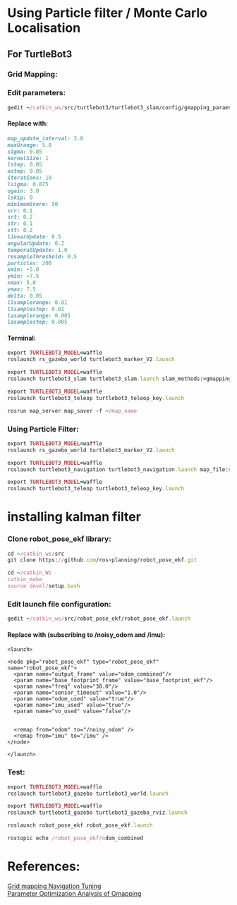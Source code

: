 # Using Particle filter / Monte Carlo Localisation

## For TurtleBot3

### Grid Mapping:

### Edit parameters:
```Ruby
gedit ~/catkin_ws/src/turtlebot3/turtlebot3_slam/config/gmapping_params.yaml
```
#### Replace with:
```Ruby
map_update_interval: 3.0
maxUrange: 5.0
sigma: 0.05
kernelSize: 1
lstep: 0.05
astep: 0.05
iterations: 10
lsigma: 0.075
ogain: 3.0
lskip: 0
minimumScore: 50
srr: 0.1
srt: 0.2
str: 0.1
stt: 0.2
linearUpdate: 0.5
angularUpdate: 0.2
temporalUpdate: 1.0
resampleThreshold: 0.5
particles: 200
xmin: -5.0
ymin: -7.5
xmax: 5.0
ymax: 7.5
delta: 0.05
llsamplerange: 0.01
llsamplestep: 0.01
lasamplerange: 0.005
lasamplestep: 0.005
```
#### Terminal:
```Ruby
export TURTLEBOT3_MODEL=waffle
roslaunch rs_gazebo_world turtlebot3_marker_V2.launch

export TURTLEBOT3_MODEL=waffle
roslaunch turtlebot3_slam turtlebot3_slam.launch slam_methods:=gmapping

export TURTLEBOT3_MODEL=waffle
roslaunch turtlebot3_teleop turtlebot3_teleop_key.launch

rosrun map_server map_saver -f ~/map_name

```

### Using Particle Filter:
```Ruby
export TURTLEBOT3_MODEL=waffle
roslaunch rs_gazebo_world turtlebot3_marker_V2.launch

export TURTLEBOT3_MODEL=waffle
roslaunch turtlebot3_navigation turtlebot3_navigation.launch map_file:=$HOME/catkin_ws/src/RS1-ProjectRover/examples/rs_V2_map.yaml

export TURTLEBOT3_MODEL=waffle
roslaunch turtlebot3_teleop turtlebot3_teleop_key.launch
```

#
# installing kalman filter

### Clone robot_pose_ekf library:
```ruby
cd ~/catkin_ws/src
git clone https://github.com/ros-planning/robot_pose_ekf.git

cd ~/catkin_Ws
catkin_make
source devel/setup.bash
```

### Edit launch file configuration:
```ruby
gedit ~/catkin_ws/src/robot_pose_ekf/robot_pose_ekf.launch
```

#### Replace with (subscribing to /noisy_odom and /imu):
```
<launch>

<node pkg="robot_pose_ekf" type="robot_pose_ekf" name="robot_pose_ekf">
  <param name="output_frame" value="odom_combined"/>
  <param name="base_footprint_frame" value="base_footprint_ekf"/>
  <param name="freq" value="30.0"/>
  <param name="sensor_timeout" value="1.0"/>  
  <param name="odom_used" value="true"/>
  <param name="imu_used" value="true"/>
  <param name="vo_used" value="false"/>


  <remap from="odom" to="/noisy_odom" />
  <remap from="imu" to="/imu" />
</node>

</launch>
```

### Test:
```ruby
export TURTLEBOT3_MODEL=waffle
roslaunch turtlebot3_gazebo turtlebot3_world.launch

export TURTLEBOT3_MODEL=waffle
roslaunch turtlebot3_gazebo turtlebot3_gazebo_rviz.launch

roslaunch robot_pose_ekf robot_pose_ekf.launch

rostopic echo /robot_pose_ekf/odom_combined
```

# References:
[Grid mapping Navigation Tuning](https://kaiyuzheng.me/documents/navguide.pdf)<br>
[Parameter Optimization Analysis of Gmapping](https://iopscience.iop.org/article/10.1088/1742-6596/1646/1/012004/pdf)


